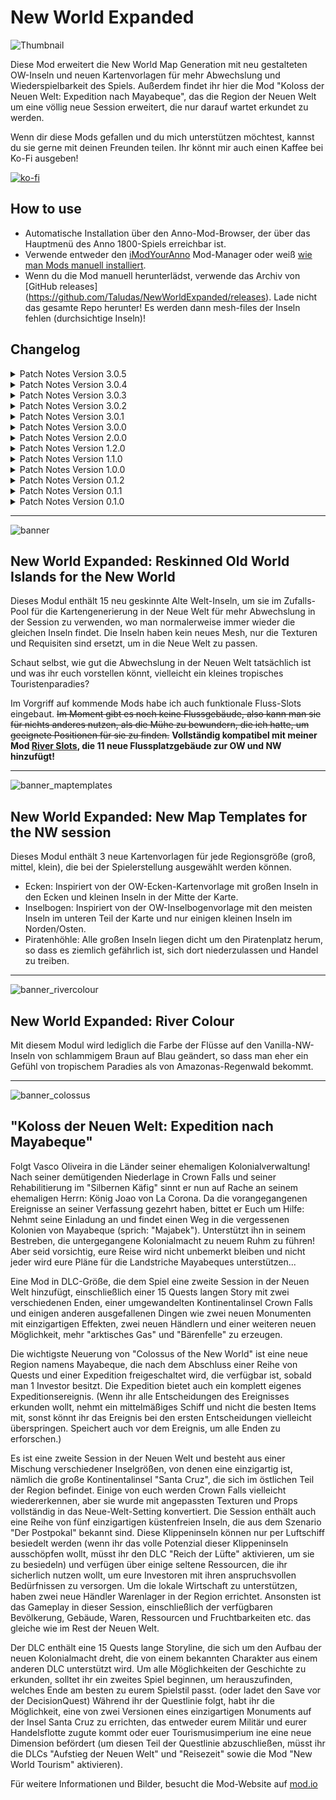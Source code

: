 # New World Expanded

![Thumbnail](https://user-images.githubusercontent.com/64583643/189413460-86d79429-272c-4c3a-b243-3733c109e044.png)

 Diese Mod erweitert die New World Map Generation mit neu gestalteten OW-Inseln und neuen Kartenvorlagen für mehr Abwechslung und Wiederspielbarkeit des Spiels. Außerdem findet ihr hier die Mod "Koloss der Neuen Welt: Expedition nach Mayabeque", das die Region der Neuen Welt um eine völlig neue Session erweitert, die nur darauf wartet erkundet zu werden.

 Wenn dir diese Mods gefallen und du mich unterstützen möchtest, kannst du sie gerne mit deinen Freunden teilen. Ihr könnt mir auch einen Kaffee bei Ko-Fi ausgeben!

[![ko-fi](https://ko-fi.com/img/githubbutton_sm.svg)](https://ko-fi.com/W7W8L558T)

## How to use

- Automatische Installation über den Anno-Mod-Browser, der über das Hauptmenü des Anno 1800-Spiels erreichbar ist.
- Verwende entweder den [iModYourAnno](https://github.com/anno-mods/iModYourAnno/releases) Mod-Manager oder weiß [wie man Mods manuell installiert](https://github.com/jakobharder/anno1800-mod-loader#mods).
- Wenn du die Mod manuell herunterlädst, verwende das Archiv von [GitHub releases] (https://github.com/Taludas/NewWorldExpanded/releases). Lade nicht das gesamte Repo herunter! Es werden dann mesh-files der Inseln fehlen (durchsichtige Inseln)!

## Changelog
<details>
    <summary>Patch Notes Version 3.0.5</summary>

* Updates:
    - Several updates for "Colossus of the New World: Finding Mayabeque":
      - Luftschiffkontore in Mayabeque zu AP "Alle NW-Kontore" hinzugefügt
      - fehlende Militärschiffe zu CP "Military ships" hinzufügen, die für Vascos Militärmission in Mayabeque verwendet werden (diejenige, für die man eine bestimmte Anzahl von Militärschiffen in der Session benötigt)
</details>

<details>
    <summary>Patch Notes Version 3.0.4</summary>

* Updates:
    - Mehrere Updates für "Koloss der Neuen Welt: Expedition nach Mayabeque":
      - schalte das Gasprodukt frei, um hoffentlich das Problem des unsichtbaren NW-Gasminen-Baumenüeintrags zu lösen, wenn man diesen DLC nicht benutzt oder besitzt
      - Update der gemeinsamen Mod "combi allocations" von Qurila
      - Gemeinsame Mod "Pools und Definitionen" für die Jaguar-Jagdhütte hinzugefügt
</details>

<details>
    <summary>Patch Notes Version 3.0.3</summary>

* Updates:
    - Mehrere Korrekturen für "Koloss der Neuen Welt: Expedition nach Mayabeque":
      - Ruinen-Quest ENDLICH repariert?! Die erste Renovierungsquest sollte sich nicht mehr automatisch erledigt werden. Dies sollte den Fehler beheben, dass das Monument in Stufe 3/3 keine Ressourcen und Arbeitskräfte bekommt.
      - behebt die fehlende Forderung nach der Produktion von Jaguar-Pelzen für alle Sprachdateien außer Englisch/Deutsch in der Questbeschreibung von "Restaurierung der Kolonie: Das Koloniale Export-Imperium".
      - Kompatibilität für den Starttrigger mit der Mod "Trelawney Quest Skip" hinzugefügt.
</details>

<details>
    <summary>Patch Notes Version 3.0.2</summary>

* Updates:
    - Mehrere Korrekturen für "Koloss der Neuen Welt: Expedition nach Mayabeque":
      - neuer erweiterter Mod-Trigger von Serp für alle möglichen Bedingungen zum Starten der Questline für Mayabeque
      - Behebung des Problems, dass die Produktionszeit des Grand Hotel Santa Cruz von 5:00 auf 4:30 und dann wieder zurücksprang, indem die Produktionszeit auf 0 Sekunden reduziert wurde.
      - Behebung des Problems, dass die Ruinen der Burg Santa Cruz zu früh freigeschaltet wurden, weil DefaultLockedState = 0 für die Ruinen zu Testzwecken in v1.0.12 eingeführt und versehentlich drinnen gelassen wurde. Siehe Release für Probleme und mögliche Lösungen, die sich aus diesem Fehler ergeben.
</details>

<details>
    <summary>Patch Notes Version 3.0.1</summary>

* Updates:
    - Mehrere Korrekturen für "Koloss der Neuen Welt: Expedition nach Mayabeque":
      - Fix für Map-Template: Kleine Änderung der Position von Palomas Insel, um ein Clipping in die große Nachbarinsel im Südosten zu verhindern (besonders wenn man mit NW Expanded Mod gleichzeitig spielt)
      - Santa Cruz wurde nochmals bearbeitet, um einige Palmen in den Dschungel einzustreuen.
      - Fix für fehlende LoadAfterId für Serps "Cape Trewlany disabler" Mod
      - Fix für modinfo.json Tippfehler bei LoadAfterId
      - Fix für Grand Hotel Santa Cruz, dass nun keine "0%" Produktivität im Sandbox Modus zeigt
      - Fix für Grand Hotel, dies versorgt NW Tourism Hotels nun mit dem entsprechenden Happiness Need (siehe obiger Fix)
      - Fix für Quest zum Bau des Kontors auf Santa Cruz: Die Quest wird nun als erledigt gezählt, selbst wenn das Kontor gebaut wird, bevor die zugehörige Quest ausgelöst wurde.
      - Die Quest zum Bau des Kontors auf Santa Cruz wird nun gestartet, wenn man die Session zum ersten Mal betritt: die Quest zum Bau des Materials und des Kontors wird parallelisiert, um zu verhindern, dass Spieler das Kontor löschen müssen, um die Quest zu lösen, wenn sie die Questline nicht Wort für Wort befolgt haben (man musste erst zwingend das Baumaterial bei Vasco abholen).
      - Fix für "NW-Tourism" Mod: Bar, Cafe, Restaurant und NW-Monument werden nun freigeschaltet, wenn Touristen nur in Cape Trelawny und nicht in der Alten Welt angesiedelt sind
      - Fix für die erste Quest zur Auswahl eines Wirtshauses bei Verwendung von KIs: KI-Wirtshaus zählen nicht mehr
      - Coop Trigger für Questline bei Verwendung von Cap Trelawny hinzugefügt
      - Kompatibilität mit Kingsgrove hinzugefügt (aktualisierte Kingsgrove-Mod auf mod.io hochgeladen)
      - Fix für den Verlust der Burgruine nach Kontor-Zerstörung/Verlust durch die KI, Quest ist allerdings immer noch fehlerhaft, wenn dies vor der anfänglichen Renovierung von Ruine zu Gerüst passiert, da sie dann als Ruine bleibt und zu einem CTD führt, wenn man versucht, sie zu auszubauen.
      - Mehrere Loca-Dateien korrigiert und aktualisiert
      - Traditionelle chinesische Loca hinzugefügt
</details>

<details>
    <summary>Patch Notes Version 3.0.0</summary>

* Neue Mod:
    - Hinzufügen von "Koloss der Neuen Welt: Expedition nach Mayabeque". Für weitere Informationen über diese Mod besucht bitte die Mod-Seite auf [mod.io](https://mod.io/g/anno-1800/m/colossus-of-the-new-world-finding-mayabeque)

* Updates:
    - Die Mod "Muddy Rivers Removed" wurde für GU18 angepasst:
      - Drastische Reduzierung der Dateigröße mit den neuen Möglichkeiten von Loader11.

</details>
<details>
    <summary>Patch Notes Version 2.0.0</summary>

* Updates:
    - Die Mod wurde für GU18 angepasst:
      - Anpassungen für die alleinige Nutzung über mod.io (vorher fehlten Inseltexturen).
      - Drastische Reduzierung der Dateigröße mit den neuen Möglichkeiten von Loader11.

* Anpassungen:
    - Ich habe eine Version zur Verfügung gestellt, die eine randomisierte Kartenvorlage für die Neue Welt verwendet (hauptsächlich für die Verwendung mit mod.io, fortgeschrittene Benutzer können iMYA für mehr Anpassungsmöglichkeiten verwenden)

</details>
<details>
    <summary>Patch Notes Version 1.2.0</summary>

* Anpassungen:
    - Um die Dateigröße gering zu halten, habe ich die Mod in zwei Mods aufgeteilt: "Muddy Rivers removed" und "New World Expanded". Die erste ersetzt nur die Flussfarbe der NW-Insel durch eine blaue. New World Expanded ist die Hauptmod, der die neu geskinnten Inseln hinzufügt!

* Aktualisierungen:
    - Die Mod wurde für eine bessere Nutzung mit iModYourAnno v0.5 angepasst, die standardmäßig verwendete Kartenvorlage ist jetzt "Corners". Das Problem mit der endlosen Ladeschleife bei mehreren Spielern aufgrund von fehlerhaften iMYA-Einstellungen wurde behoben. Unabhängig davon, was man in iMYA einstellt, erhält man nun immer eine der drei Kartenvorlagen.

</details>
<details>
    <summary>Patch Notes Version 1.1.0</summary>

* Aktualisierungen:
  - Aktualisierung der Mod, so dass nur noch ein Mod-Ordner anstelle der separaten Installationsverzeichnisse verwendet wird.

</details>
<details>
    <summary>Patch Notes Version 1.0.0</summary>

* Aktualisierungen:
  - Alle Inseldateien auf GU16 Version aktualisiert.
    - Vergrößerte Kartenvorlagen für GU16 hinzugefügt (neues Savegame erforderlich, alte Kartenvorlagen vergrößern sich nicht auf die neuen, sondern verwenden die alte Erweiterung)
    - muddy rivers mit neuen Inseln aus GU16 aktualisiert
    - Modularität durch iMYA vorbereitet, im Moment sind nur die Kartenvorlagen modular, wenn man die neuen Inseln deaktivieren will oder keine schlammigen Flüsse will, muss man die Assets-Datei jetzt manuell bearbeiten (die <Include> Tags mit der entsprechenden xml-Datei entfernen).

</details>
<details>
    <summary>Patch Notes Version 0.1.2</summary>

* Ein Fehler wurde behoben, bei dem einige Inseln nicht die neue Textur erhielten. Bitte ladet die neueste Version herunter und überschreibt den Download von v0.1.0!
*
</details>
<details>
    <summary>Patch Notes Version 0.1.1</summary>

* HOTFIX: Ich habe vergessen, die wichtigste Datei von allen hinzuzufügen! Die Materialset-Texturdatei! Bitte ladet die neueste Version herunter und überschreibt den Download von v0.1.0!
*
</details>
<details>
    <summary>Patch Notes Version 0.1.0</summary>

* Inseldateien hinzugefügt.
* Neu geskinnte OW-Inseln zum Zufalls-Pool hinzugefügt
* Neue Kartenvorlagen hinzugefügt
* Version mit blauen Flüssen in NW anstelle von schlammigen Flüssen hinzugefügt
</details>

-----

![banner](https://user-images.githubusercontent.com/64583643/189413451-f866f2cf-2e93-4c53-9e47-547e6d874627.png)
## New World Expanded: Reskinned Old World Islands for the New World
Dieses Modul enthält 15 neu geskinnte Alte Welt-Inseln, um sie im Zufalls-Pool für die Kartengenerierung in der Neue Welt für mehr Abwechslung in der Session zu verwenden, wo man normalerweise immer wieder die gleichen Inseln findet. Die Inseln haben kein neues Mesh, nur die Texturen und Requisiten sind ersetzt, um in die Neue Welt zu passen.

Schaut selbst, wie gut die Abwechslung in der Neuen Welt tatsächlich ist und was ihr euch vorstellen könnt, vielleicht ein kleines tropisches Touristenparadies?

Im Vorgriff auf kommende Mods habe ich auch funktionale Fluss-Slots eingebaut. ~~Im Moment gibt es noch keine Flussgebäude, also kann man sie für nichts anderes nutzen, als die Mühe zu bewundern, die ich hatte, um geeignete Positionen für sie zu finden.~~ **Vollständig kompatibel mit meiner Mod [River Slots](https://github.com/Taludas/RiverSlots), die 11 neue Flussplatzgebäude zur OW und NW hinzufügt!**

-----

![banner_maptemplates](https://user-images.githubusercontent.com/64583643/210533908-00429c86-5cb7-464f-8e04-d044400c6ca5.png)
## New World Expanded: New Map Templates for the NW session
Dieses Modul enthält 3 neue Kartenvorlagen für jede Regionsgröße (groß, mittel, klein), die bei der Spielerstellung ausgewählt werden können.
- Ecken: Inspiriert von der OW-Ecken-Kartenvorlage mit großen Inseln in den Ecken und kleinen Inseln in der Mitte der Karte.
- Inselbogen: Inspiriert von der OW-Inselbogenvorlage mit den meisten Inseln im unteren Teil der Karte und nur einigen kleinen Inseln im Norden/Osten.
- Piratenhöhle: Alle großen Inseln liegen dicht um den Piratenplatz herum, so dass es ziemlich gefährlich ist, sich dort niederzulassen und Handel zu treiben.

-----

![banner_rivercolour](https://user-images.githubusercontent.com/64583643/189413458-592e3a64-f896-42ed-a016-98c2d7551e0b.png)
## New World Expanded: River Colour
Mit diesem Modul wird lediglich die Farbe der Flüsse auf den Vanilla-NW-Inseln von schlammigem Braun auf Blau geändert, so dass man eher ein Gefühl von tropischem Paradies als von Amazonas-Regenwald bekommt.

-----

![banner_colossus](https://github.com/Taludas/NewWorldExpanded/assets/64583643/c4aaa035-478a-49c6-9db0-7f7abbabac12)
## "Koloss der Neuen Welt: Expedition nach Mayabeque"

Folgt Vasco Oliveira in die Länder seiner ehemaligen Kolonialverwaltung! Nach seiner demütigenden Niederlage in Crown Falls und seiner Rehabilitierung im "Silbernen Käfig" sinnt er nun auf Rache an seinem ehemaligen Herrn: König Joao von La Corona. Da die vorangegangenen Ereignisse an seiner Verfassung gezehrt haben, bittet er Euch um Hilfe: Nehmt seine Einladung an und findet einen Weg in die vergessenen Kolonien von Mayabeque (sprich: "Majabek"). Unterstützt ihn in seinem Bestreben, die untergegangene Kolonialmacht zu neuem Ruhm zu führen! Aber seid vorsichtig, eure Reise wird nicht unbemerkt bleiben und nicht jeder wird eure Pläne für die Landstriche Mayabeques unterstützen...

Eine Mod in DLC-Größe, die dem Spiel eine zweite Session in der Neuen Welt hinzufügt, einschließlich einer 15 Quests langen Story mit zwei verschiedenen Enden, einer umgewandelten Kontinentalinsel Crown Falls und einigen anderen ausgefallenen Dingen wie zwei neuen Monumenten mit einzigartigen Effekten, zwei neuen Händlern und einer weiteren neuen Möglichkeit, mehr "arktisches Gas" und "Bärenfelle" zu erzeugen.

Die wichtigste Neuerung von "Colossus of the New World" ist eine neue Region namens Mayabeque, die nach dem Abschluss einer Reihe von Quests und einer Expedition freigeschaltet wird, die verfügbar ist, sobald man 1 Investor besitzt. Die Expedition bietet auch ein komplett eigenes Expeditionsereignis. (Wenn ihr alle Entscheidungen des Ereignisses erkunden wollt, nehmt ein mittelmäßiges Schiff und nicht die besten Items mit, sonst könnt ihr das Ereignis bei den ersten Entscheidungen vielleicht überspringen. Speichert auch vor dem Ereignis, um alle Enden zu erforschen.)

Es ist eine zweite Session in der Neuen Welt und besteht aus einer Mischung verschiedener Inselgrößen, von denen eine einzigartig ist, nämlich die große Kontinentalinsel "Santa Cruz", die sich im östlichen Teil der Region befindet. Einige von euch werden Crown Falls vielleicht wiedererkennen, aber sie wurde mit angepassten Texturen und Props vollständig in das Neue-Welt-Setting konvertiert. Die Session enthält auch eine Reihe von fünf einzigartigen küstenfreien Inseln, die aus dem Szenario "Der Postpokal" bekannt sind. Diese Klippeninseln können nur per Luftschiff besiedelt werden (wenn ihr das volle Potenzial dieser Klippeninseln ausschöpfen wollt, müsst ihr den DLC "Reich der Lüfte" aktivieren, um sie zu besiedeln) und verfügen über einige seltene Ressourcen, die ihr sicherlich nutzen wollt, um eure Investoren mit ihren anspruchsvollen Bedürfnissen zu versorgen. Um die lokale Wirtschaft zu unterstützen, haben zwei neue Händler Warenlager in der Region errichtet. Ansonsten ist das Gameplay in dieser Session, einschließlich der verfügbaren Bevölkerung, Gebäude, Waren, Ressourcen und Fruchtbarkeiten etc. das gleiche wie im Rest der Neuen Welt.

Der DLC enthält eine 15 Quests lange Storyline, die sich um den Aufbau der neuen Kolonialmacht dreht, die von einem bekannten Charakter aus einem anderen DLC unterstützt wird. Um alle Möglichkeiten der Geschichte zu erkunden, solltet ihr ein zweites Spiel beginnen, um herauszufinden, welches Ende am besten zu eurem Spielstil passt. (oder ladet den Save vor der DecisionQuest) Während ihr der Questlinie folgt, habt ihr die Möglichkeit, eine von zwei Versionen eines einzigartigen Monuments auf der Insel Santa Cruz zu errichten, das entweder eurem Militär und eurer Handelsflotte zugute kommt oder euer Tourismusimperium ine eine neue Dimension befördert (um diesen Teil der Questlinie abzuschließen, müsst ihr die DLCs "Aufstieg der Neuen Welt" und "Reisezeit" sowie die Mod "New World Tourism" aktivieren).

Für weitere Informationen und Bilder, besucht die Mod-Website auf [mod.io](https://mod.io/g/anno-1800/m/colossus-of-the-new-world-finding-mayabeque)
